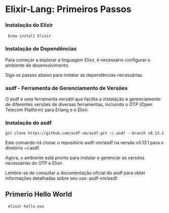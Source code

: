 <h1> Elixir-Lang: Primeiros Passos </h1>

<h3> Instalação do Elixir</h3>

<pre> <code>brew install Elixir</code></pre>

<h3> Instalação de Dependências </h3>

Para começar a explorar a linguagem Elixir, é necessário configurar o ambiente de desenvolvimento. 

Siga os passos abaixo para instalar as dependências necessárias.

<h3>asdf - Ferramenta de Gerenciamento de Versões</h3>

O asdf é uma ferramenta versátil que facilita a instalação e gerenciamento de diferentes versões de diversas ferramentas, incluindo o OTP (Open Telecom Platform) para Erlang e o Elixir.

<h3>Instalação do asdf</h3>


    git clone https://github.com/asdf-vm/asdf.git ~/.asdf --branch v0.13.1


Este comando irá clonar o repositório asdf-vm/asdf na versão v0.13.1 para o diretório ~/.asdf.

Agora, o ambiente está pronto para instalar e gerenciar as versões necessárias do OTP e Elixir.

Lembre-se de consultar a documentação oficial do asdf para obter informações detalhadas sobre seu uso: asdf-vm/asdf.

<h2> Primerio Hello World</h2>

<pre> <code>elixir hello.exs</code></pre>
